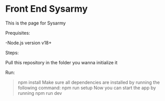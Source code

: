 # Front End Sysarmy

This is the page for Sysarmy

Prequisites:

  -Node.js version v18+

Steps:

Pull this repository in the folder you wanna initialize it

Run:
>npm install
Make sure all dependencies are installed by running the following command:
>npm run setup
Now you can start the app by running
>npm run dev



